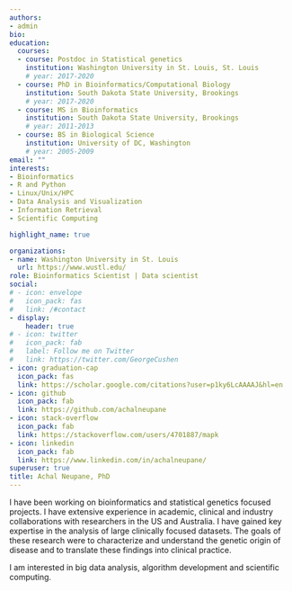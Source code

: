 ```yaml
---
authors:
- admin
bio:
education:
  courses:
  - course: Postdoc in Statistical genetics
    institution: Washington University in St. Louis, St. Louis
    # year: 2017-2020
  - course: PhD in Bioinformatics/Computational Biology
    institution: South Dakota State University, Brookings
    # year: 2017-2020
  - course: MS in Bioinformatics
    institution: South Dakota State University, Brookings
    # year: 2011-2013
  - course: BS in Biological Science
    institution: University of DC, Washington
    # year: 2005-2009
email: ""
interests:
- Bioinformatics
- R and Python
- Linux/Unix/HPC
- Data Analysis and Visualization
- Information Retrieval
- Scientific Computing

highlight_name: true

organizations:
- name: Washington University in St. Louis
  url: https://www.wustl.edu/
role: Bioinformatics Scientist | Data scientist 
social:
# - icon: envelope
#   icon_pack: fas
#   link: /#contact
- display:
    header: true
# - icon: twitter
#   icon_pack: fab
#   label: Follow me on Twitter
#   link: https://twitter.com/GeorgeCushen
- icon: graduation-cap
  icon_pack: fas
  link: https://scholar.google.com/citations?user=p1ky6LcAAAAJ&hl=en
- icon: github
  icon_pack: fab
  link: https://github.com/achalneupane
- icon: stack-overflow
  icon_pack: fab
  link: https://stackoverflow.com/users/4701887/mapk
- icon: linkedin
  icon_pack: fab
  link: https://www.linkedin.com/in/achalneupane/
superuser: true
title: Achal Neupane, PhD
---
```


I have been working on bioinformatics and statistical genetics focused projects. I have extensive experience in academic, clinical and industry collaborations with researchers in the US and Australia. I have gained key expertise in the analysis of large clinically focused datasets. The goals of these research were to characterize and understand the genetic origin of disease and to translate these findings into clinical practice.

I am interested in big data analysis, algorithm development and scientific computing.

<!--- comment --->
<!--- {{< icon name="download" pack="fas" >}} Download my {{< staticref "uploads/resume.pdf" "newtab" >}}resumé{{< /staticref >}}. --->